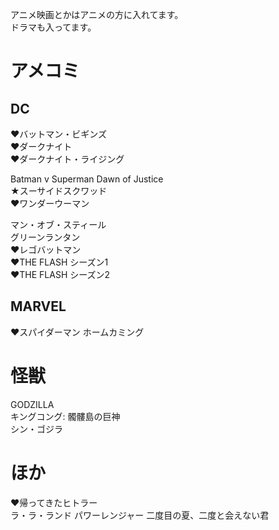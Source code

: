 アニメ映画とかはアニメの方に入れてます。  
ドラマも入ってます。  

# アメコミ
## DC
♥バットマン・ビギンズ  
♥ダークナイト  
♥ダークナイト・ライジング  

Batman v Superman Dawn of Justice  
★スーサイドスクワッド  
♥ワンダーウーマン  

マン・オブ・スティール  
グリーンランタン  
♥レゴバットマン  
♥THE FLASH シーズン1  
♥THE FLASH シーズン2  

## MARVEL
♥スパイダーマン ホームカミング

# 怪獣
GODZILLA  
キングコング: 髑髏島の巨神  
シン・ゴジラ  

# ほか
♥帰ってきたヒトラー  
ラ・ラ・ランド  パワーレンジャー
二度目の夏、二度と会えない君  